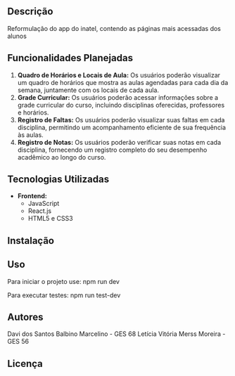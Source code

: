 
## Descrição
Reformulação do app do inatel, contendo as páginas mais acessadas dos alunos

## Funcionalidades Planejadas

1. **Quadro de Horários e Locais de Aula:** Os usuários poderão visualizar um quadro de horários que mostra as aulas agendadas para cada dia da semana, juntamente com os locais de cada aula.
2. **Grade Curricular:** Os usuários poderão acessar informações sobre a grade curricular do curso, incluindo disciplinas oferecidas, professores e horários.
3. **Registro de Faltas:** Os usuários poderão visualizar suas faltas em cada disciplina, permitindo um acompanhamento eficiente de sua frequência às aulas.
4. **Registro de Notas:** Os usuários poderão verificar suas notas em cada disciplina, fornecendo um registro completo do seu desempenho acadêmico ao longo do curso.

## Tecnologias Utilizadas

- **Frontend:**
  - JavaScript
  - React.js
  - HTML5 e CSS3
  
## Instalação



## Uso
Para iniciar o projeto use:
npm run dev

Para executar testes:
npm run test-dev
## Autores
Davi dos Santos Balbino Marcelino - GES 68
Letícia Vitória Merss Moreira - GES 56


## Licença

